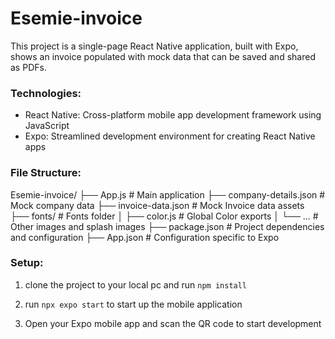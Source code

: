 # Esemie-invoice

This project is a single-page React Native application, built with Expo, shows an invoice populated with mock data that can be saved and shared as PDFs.

### Technologies:
- React Native: Cross-platform mobile app development framework using JavaScript
- Expo: Streamlined development environment for creating React Native apps

### File Structure:

Esemie-invoice/
├── App.js               # Main application
├── company-details.json    # Mock company data
├── invoice-data.json       # Mock Invoice data
assets
├── fonts/               # Fonts folder
│   ├── color.js         # Global Color exports
│   └── ...              # Other images and splash images
├── package.json         # Project dependencies and configuration
├── App.json              # Configuration specific to Expo


### Setup:

1. clone the project to your local pc and run
    `npm install`

2. run `npx expo start` to start up the mobile application

3. Open your Expo mobile app and scan the QR code to start development
